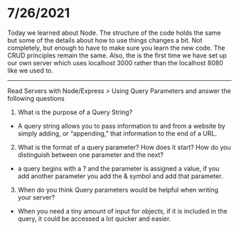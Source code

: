 # 7/26/2021

Today we learned about Node. The structure of the code holds the same but some of the details about how to use things changes a bit. Not completely, but enough to have to make sure you learn the new code. The CRUD principles remain the same. Also, the is the first time we have set up our own server which uses localhost 3000 rather than the localhost 8080 like we used to. 

---
Read Servers with Node/Express > Using Query Parameters and answer the following questions
1. What is the purpose of a Query String?
- A query string allows you to pass information to and from a website by simply adding, or “appending,” that information to the end of a URL.
2. What is the format of a query parameter? How does it start? How do you distinguish between one parameter and the next?
- a query begins with a ? and the parameter is assigned a value, if you add another parameter you add the & symbol and add that parameter. 
3. When do you think Query parameters would be helpful when writing your server?
- When you need a tiny amount of input for objects, if it is included in the query, it could be accessed a lot quicker and easier. 